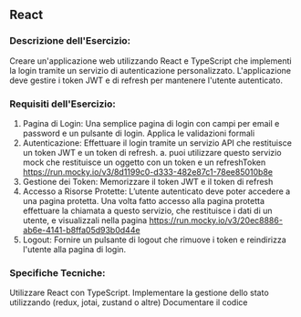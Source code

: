 ## React

### Descrizione dell'Esercizio:

Creare un'applicazione web utilizzando React e TypeScript che implementi la login
tramite un servizio di autenticazione personalizzato. L'applicazione deve gestire i
token JWT e di refresh per mantenere l'utente autenticato.

### Requisiti dell'Esercizio:

1. Pagina di Login: Una semplice pagina di login con campi per email e password
   e un pulsante di login. Applica le validazioni formali
2. Autenticazione: Effettuare il login tramite un servizio API che restituisce un
   token JWT e un token di refresh.
   a. puoi utilizzare questo servizio mock che restituisce un oggetto con un
   token e un refreshToken https://run.mocky.io/v3/8d1199c0-d333-482e87c1-78ee85010b8e
3. Gestione dei Token: Memorizzare il token JWT e il token di refresh
4. Accesso a Risorse Protette: L’utente autenticato deve poter accedere a una
   pagina protetta. Una volta fatto accesso alla pagina protetta effettuare la
   chiamata a questo servizio, che restituisce i dati di un utente, e visualizzali
   nella pagina https://run.mocky.io/v3/20ec8886-ab6e-4141-b8ffa05d93b0d44e
5. Logout: Fornire un pulsante di logout che rimuove i token e reindirizza l'utente
   alla pagina di login.

### Specifiche Tecniche:

Utilizzare React con TypeScript.
Implementare la gestione dello stato utilizzando (redux, jotai, zustand o altre)
Documentare il codice
